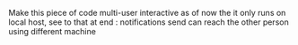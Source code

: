 Make this piece of code multi-user interactive as of now the it only runs on local host, see to that at end  : notifications send can reach the other person using  different machine 
